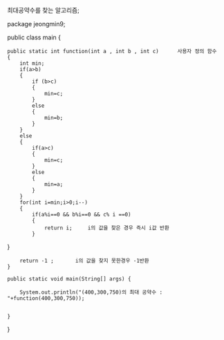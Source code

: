 최대공약수를 찾는 알고리즘;

package jeongmin9;

public class main {

	public static int function(int a , int b , int c)      사용자 정의 함수
	{
		int min;
		if(a>b)
		{
			if (b>c)
			{
				min=c;
			}
			else
			{
				min=b;
			}
		}
		else
		{
			if(a>c)
			{
				min=c;
			}
			else
			{
				min=a;
			}
		}
		for(int i=min;i>0;i--)
		{
			if(a%i==0 && b%i==0 && c% i ==0)
			{
				return i;     i의 값을 찾은 경우 즉시 i값 반환
			}
}
		
		return -1 ;       i의 값을 찾지 못한경우 -1반환
	}

	public static void main(String[] args) {

		System.out.println("(400,300,750)의 최대 공약수 : "+function(400,300,750));
	

	}

}
